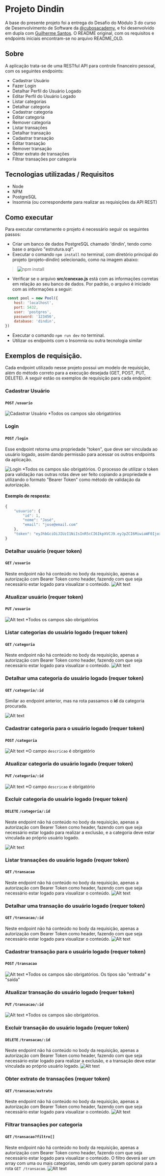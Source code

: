 # Projeto Dindin
A base do presente projeto foi a entrega do Desafio do Módulo 3 do curso de Desenvolvimento de Software da [@cubosacademy](https://cubos.academy/), e foi desenvolvido em dupla com [Guilherme Santos](https://github.com/GuilhermeSantos667). O README original, com os requisitos e endpoints iniciais encontram-se no arquivo README_OLD. 


## Sobre
A aplicação trata-se de uma RESTful API para controle financeiro pessoal, com os seguintes endpoints:
-   Cadastrar Usuário
-   Fazer Login
-   Detalhar Perfil do Usuário Logado
-   Editar Perfil do Usuário Logado
-   Listar categorias
-   Detalhar categoria
-   Cadastrar categoria
-   Editar categoria
-   Remover categoria
-   Listar transações
-   Detalhar transação
-   Cadastrar transação
-   Editar transação
-   Remover transação
-   Obter extrato de transações
-   Filtrar transações por categoria

## Tecnologias utilizadas / Requisitos
- Node
- NPM
- PostgreSQL
- Insomnia (ou correspondente para realizar as requisições da API REST)

## Como executar
Para executar corretamente o projeto é necessário seguir os seguintes passos: 
 - Criar um banco de dados PostgreSQL chamado 'dindin', tendo como base o arquivo "estrutura.sql". 
 - Executar o comando `npm install` no terminal, com diretório principal do projeto (projeto-dindin) selecionado, como na imagem abaixo: 
 > ![npm install](image.png)
 - Verificar se o arquivo **src/conexao.js** está com as informações corretas em relação ao seu banco de dados. Por padrão, o arquivo é iniciado com as informações a seguir:
```javascript
 const pool = new Pool({
    host: 'localhost',
    port: 5432,
    user: 'postgres',
    password: '123456',
    database: 'dindin',
})
 ```
 - Executar o comando `npm run dev` no terminal.
 - Utilizar os endpoints com o Insomnia ou outra tecnologia similar

 ## Exemplos de requisição.
 Cada endpoint utilizado nesse projeto possui um modelo de requisição, além do método correto para a execução desejada (GET, POST, PUT, DELETE). A seguir estão os exemplos de requisição para cada endpoint:

### Cadastrar Usuário
#### `POST` `/usuario`

![Cadastrar Usuário](image-1.png)
 *Todos os campos são obrigatórios

### Login
#### `POST` `/login`

Esse endpoint retorna uma propriedade "token", que deve ser vinculada ao usuário logado, assim dando permissão para acessar os outros endpoints da aplicação.

![Login](image-2.png)
 *Todos os campos são obrigatórios. O processo de utilizar o token para validação nas outras rotas deve ser feito copiando a propriedade e utilizando o formato "Bearer Token" como método de validação da autorização.

#### Exemplo de resposta:
```javascript
{
    "usuario": {
        "id": 1,
        "nome": "José",
        "email": "jose@email.com"
    },
    "token": "eyJhbGciOiJIUzI1NiIsInR5cCI6IkpXVCJ9.eyJpZCI6MiwiaWF0IjoxNjIzMjQ5NjIxLCJleHAiOjE2MjMyNzg0MjF9.KLR9t7m_JQJfpuRv9_8H2-XJ92TSjKhGPxJXVfX6wBI"
}
```

### Detalhar usuário (requer token)
#### `GET` `/usuario`

Neste endpoint não há conteúdo no body da requisição, apenas a autorização com Bearer Token como header, fazendo com que seja necessário estar logado para visualizar o conteúdo.
![Alt text](image-3.png)

### Atualizar usuário (requer token)
#### `PUT` `/usuario`

![Alt text](image-4.png)
 *Todos os campos são obrigatórios

### Listar categorias do usuário logado (requer token)
#### `GET` `/categoria`

Neste endpoint não há conteúdo no body da requisição, apenas a autorização com Bearer Token como header, fazendo com que seja necessário estar logado para visualizar o conteúdo.
![Alt text](image-5.png)

### Detalhar uma categoria do usuário logado (requer token)
#### `GET` `/categoria/:id`
Similar ao endpoint anterior, mas na rota passamos o **id** da categoria procurada.

![Alt text](image-6.png)

### Cadastrar categoria para o usuário logado (requer token)
#### `POST` `/categoria`

![Alt text](image-7.png)
 *O campo ```descricao``` é obrigatório

### Atualizar categoria do usuário logado (requer token)
#### `PUT` `/categoria/:id`

![Alt text](image-8.png)
 *O campo ```descricao``` é obrigatório

### Excluir categoria do usuário logado (requer token)
#### `DELETE` `/categoria/:id`
Neste endpoint não há conteúdo no body da requisição, apenas a autorização com Bearer Token como header, fazendo com que seja necessário estar logado para realizar a exclusão, e a categoria deve estar vinculada ao próprio usuário logado.

![Alt text](image-9.png)


### Listar transações do usuário logado (requer token)
#### `GET` `/transacao`
Neste endpoint não há conteúdo no body da requisição, apenas a autorização com Bearer Token como header, fazendo com que seja necessário estar logado para visualizar o conteúdo.
![Alt text](image-10.png)


### Detalhar uma transação do usuário logado (requer token)
#### `GET` `/transacao/:id`
Neste endpoint não há conteúdo no body da requisição, apenas a autorização com Bearer Token como header, fazendo com que seja necessário estar logado para visualizar o conteúdo.
![Alt text](image-11.png)


### Cadastrar transação para o usuário logado (requer token)
#### `POST` `/transacao`

![Alt text](image-12.png)
*Todos os campos são obrigatórios. Os tipos são "entrada" e "saida" 


### Atualizar transação do usuário logado (requer token)
#### `PUT` `/transacao/:id`

![Alt text](image-13.png)
*Todos os campos são obrigatórios.

### Excluir transação do usuário logado (requer token)
#### `DELETE` `/transacao/:id`
Neste endpoint não há conteúdo no body da requisição, apenas a autorização com Bearer Token como header, fazendo com que seja necessário estar logado para realizar a exclusão, e a transação deve estar vinculada ao próprio usuário logado.
![Alt text](image-14.png)

### Obter extrato de transações (requer token)
#### `GET` `/transacao/extrato`
Neste endpoint não há conteúdo no body da requisição, apenas a autorização com Bearer Token como header, fazendo com que seja necessário estar logado para visualizar o conteúdo.
![Alt text](image-15.png)


### Filtrar transações por categoria
#### `GET` `/transacao?filtro[]`
Neste endpoint não há conteúdo no body da requisição, apenas a autorização com Bearer Token como header, fazendo com que seja necessário estar logado para visualizar o conteúdo. O filtro deverá ser um array com uma ou mais categorias, sendo um query param opcional para a rota `GET /transacao`.
![Alt text](image-16.png)